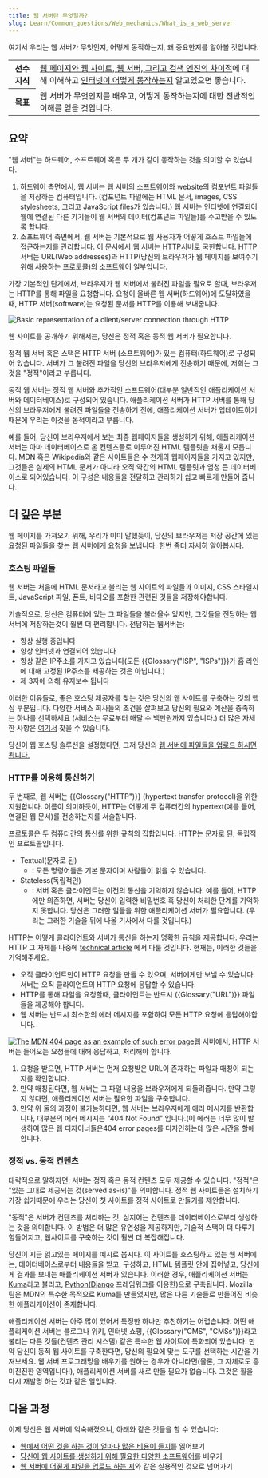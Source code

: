 ```yaml
---
title: 웹 서버란 무엇일까?
slug: Learn/Common_questions/Web_mechanics/What_is_a_web_server
---
```


여기서 우리는 웹 서버가 무엇인지, 어떻게 동작하는지, 왜 중요한지를 알아볼 것입니다.

<table class="learn-box standard-table">
  <tbody>
    <tr>
      <th scope="row">선수 지식</th>
      <td>
        <a href="/ko/docs/Learn/page_vs_site_vs_server_vs_search_engine"
          >웹 페이지와 웹 사이트, 웹 서버, 그리고 검색 엔진의 차이점</a
        >에 대해 이해하고
        <a href="/ko/docs/Learn/How_the_Internet_works"
          >인터넷이 어떻게 동작하는지</a
        > 알고있으면 좋습니다.
      </td>
    </tr>
    <tr>
      <th scope="row">목표</th>
      <td>
        웹 서버가 무엇인지를 배우고, 어떻게 동작하는지에 대한 전반적인 이해를
        얻을 것입니다.
      </td>
    </tr>
  </tbody>
</table>

## 요약

"웹 서버"는 하드웨어, 소프트웨어 혹은 두 개가 같이 동작하는 것을 의미할 수 있습니다.

1. 하드웨어 측면에서, 웹 서버는 웹 서버의 소프트웨어와 website의 컴포넌트 파일들을 저장하는 컴퓨터입니다. (컴포넌트 파일에는 HTML 문서, images, CSS stylesheets, 그리고 JavaScript files가 있습니다.) 웹 서버는 인터넷에 연결되어 웹에 연결된 다른 기기들이 웹 서버의 데이터(컴포넌트 파일들)를 주고받을 수 있도록 합니다.
2. 소프트웨어 측면에서, 웹 서버는 기본적으로 웹 사용자가 어떻게 호스트 파일들에 접근하는지를 관리합니다. 이 문서에서 웹 서버는 HTTP서버로 국한합니다. HTTP 서버는 URL(Web addresses)과 HTTP(당신의 브라우저가 웹 페이지를 보여주기 위해 사용하는 프로토콜)의 소프트웨어 일부입니다.

가장 기본적인 단계에서, 브라우저가 웹 서버에서 불려진 파일을 필요로 할때, 브라우저는 HTTP를 통해 파일을 요청합니다. 요청이 올바른 웹 서버(하드웨어)에 도달하였을 때, HTTP 서버(software)는 요청된 문서를 HTTP를 이용해 보내줍니다.

![Basic representation of a client/server connection through HTTP](web-server.svg)

웹 사이트를 공개하기 위해서는, 당신은 정적 혹은 동적 웹 서버가 필요합니다.

정적 웹 서버 혹은 스택은 HTTP 서버 (소프트웨어)가 있는 컴퓨터(하드웨어)로 구성되어 있습니다. 서버가 그 불려진 파일을 당신의 브라우저에게 전송하기 때문에, 저희는 그것을 "정적"이라고 부릅니다.

동적 웹 서버는 정적 웹 서버와 추가적인 소프트웨어(대부분 일반적인 애플리케이션 서버와 데이터베이스)로 구성되어 있습니다. 애플리케이션 서버가 HTTP 서버를 통해 당신의 브라우저에게 불려진 파일들을 전송하기 전에, 애플리케이션 서버가 업데이트하기 때문에 우리는 이것을 동적이라고 부릅니다.

예를 들어, 당신이 브라우저에서 보는 최종 웹페이지들을 생성하기 위해, 애플리케이션 서버는 아마 데이터베이스로 온 컨텐츠들로 이루어진 HTML 템플릿을 채울지 모릅니다. MDN 혹은 Wikipedia와 같은 사이트들은 수 천개의 웹페이지들을 가지고 있지만, 그것들은 실제의 HTML 문서가 아니라 오직 약간의 HTML 템플릿과 엄청 큰 데이터베이스로 되어있습니다. 이 구성은 내용들을 전달하고 관리하기 쉽고 빠르게 만들어 줍니다.

## 더 깊은 부분

웹 페이지를 가져오기 위해, 우리가 이미 말했듯이, 당신의 브라우저는 저장 공간에 있는 요청된 파일들을 찾는 웹 서버에게 요청을 보냅니다. 한번 좀더 자세히 알아봅시다.

### 호스팅 파일들

웹 서버는 처음에 HTML 문서라고 불리는 웹 사이트의 파일들과 이미지, CSS 스타일시트, JavaScript 파일, 폰트, 비디오를 포함한 관련된 것들을 저장해야합니다.

기술적으로, 당신은 컴퓨터에 있는 그 파일들을 불러올수 있지만, 그것들을 전담하는 웹 서버에 저장하는것이 훨씬 더 편리합니다. 전담하는 웹서버는:

- 항상 실행 중입니다
- 항상 인터넷과 연결되어 있습니다
- 항상 같은 IP주소를 가지고 있습니다(모든 {{Glossary("ISP", "ISPs")}}가 홈 라인에 대해 고정된 IP주소를 제공하는 것은 아닙니다.)
- 제 3자에 의해 유지보수 됩니다

이러한 이유들로, 좋은 호스팅 제공자를 찾는 것은 당신의 웹 사이트를 구축하는 것의 핵심 부분입니다. 다양한 서비스 회사들의 조건을 살펴보고 당신의 필요와 예산을 충족하는 하나를 선택하세요 (서비스는 무료부터 매달 수 백만원까지 있습니다.) 더 많은 자세한 사항은 [여기서](/en-US/Learn/How_much_does_it_cost#Hosting) 찾을 수 있습니다.

당신이 웹 호스팅 솔루션을 설정했다면, 그저 당신의 [웹 서버에 파일들을 업로드 하시면 됩니다.](/ko/docs/Learn/Upload_files_to_a_web_server)

### HTTP를 이용해 통신하기

두 번째로, 웹 서버는 {{Glossary("HTTP")}} (hypertext transfer protocol)을 위한 지원합니다. 이름이 의미하듯이, HTTP는 어떻게 두 컴퓨터간의 hypertext(예를 들어, 연결된 웹 문서)를 전송하는지를 서술합니다.

프로토콜은 두 컴퓨터간의 통신를 위한 규칙의 집합입니다. HTTP는 문자로 된, 독립적인 프로토콜입니다.

- Textual(문자로 된)
  - : 모든 명령어들은 기본 문자이며 사람들이 읽을 수 있습니다.
- Stateless(독립적인)
  - : 서버 혹은 클라이언트는 이전의 통신을 기억하지 않습니다. 예를 들어, HTTP에만 의존하면, 서버는 당신이 입력한 비밀번호 혹 당신이 처리한 단계를 기억하지 못합니다. 당신은 그러한 일들을 위한 애플리케이션 서버가 필요합니다. (우리는 그러한 기술을 뒤에 나올 기사에서 다룰 것입니다.)

HTTP는 어떻게 클라이언트와 서버가 통신을 하는지 명확한 규칙을 제공합니다. 우리는 HTTP 그 자체를 나중에 [technical article](/ko/docs/Web/HTTP) 에서 다룰 것입니다. 현재는, 이러한 것들을 기억해주세요.

- 오직 클라이언트만이 HTTP 요청을 만들 수 있으며, 서버에게만 보낼 수 있습니다. 서버는 오직 클라이언트의 HTTP 요청에 응답할 수 있습니다.
- HTTP를 통해 파일을 요청할때, 클라이언트는 반드시 {{Glossary("URL")}} 파일들을 제공해야 합니다.
- 웹 서버는 반드시 최소한의 에러 메시지를 포함하여 모든 HTTP 요청에 응답해야합니다.

[![The MDN 404 page as an example of such error page](mdn-404.jpg)](/en-US/404)웹 서버에서, HTTP 서버는 들어오는 요청들에 대해 응답하고, 처리해야 합니다.

1. 요청을 받으면, HTTP 서버는 먼저 요청받은 URL이 존재하는 파일과 매칭이 되는지를 확인합니다.
2. 만약 매칭된다면, 웹 서버는 그 파일 내용을 브라우저에게 되돌려줍니다. 만약 그렇지 않다면, 애플리케이션 서버는 필요한 파일을 구축합니다.
3. 만약 위 둘의 과정이 불가능하다면, 웹 서버는 브라우저에게 에러 메시지를 반환합니다, 대부분의 에러 메시지는 "404 Not Found" 입니다.(이 에러는 너무 많이 발생하여 많은 웹 디자이너들은404 error pages를 디자인하는데 많은 시간을 할애합니다.

### 정적 vs. 동적 컨텐츠

대략적으로 말하자면, 서버는 정적 혹은 동적 컨텐츠 모두 제공할 수 있습니다. "정적"은 "있는 그대로 제공되는 것(served as-is)"를 의미합니다. 정적 웹 사이트들은 설치하기 가장 쉽기때문에 우리는 당신이 첫 사이트를 정적 사이트로 만들기를 제안합니다.

"동적"은 서버가 컨텐츠를 처리하는 것, 심지어는 컨텐츠를 데이터베이스로부터 생성하는 것을 의미합니다. 이 방법은 더 많은 유연성을 제공하지만, 기술적 스택이 더 다루기 힘들어지고, 웹사이트를 구축하는 것이 훨씬 더 복잡해집니다.

당신이 지금 읽고있는 페이지를 예시로 봅시다. 이 사이트를 호스팅하고 있는 웹 서버에는, 데이터베이스로부터 내용들을 받고, 구성하고, HTML 템플릿 안에 집어넣고, 당신에게 결과를 보내는 애플리케이션 서버가 있습니다. 이러한 경우, 애플리케이션 서버는 [Kuma](/ko/docs/MDN/Kuma)라고 불리고, [Python](https://www.python.org/)([Django](https://www.djangoproject.com/) 프레임워크를 이용한)으로 구축됩니다. Mozilla 팀은 MDN의 특수한 목적으로 Kuma를 만들었지만, 많은 다른 기술들로 만들어진 비슷한 애플리케이션이 존재합니다.

애플리케이션 서버는 아주 많이 있어서 특정한 하나만 추천하기는 어렵습니다. 어떤 애플리케이션 서버는 블로그나 위키, 인터넷 쇼핑, {{Glossary("CMS", "CMSs")}}라고 불리는 다른 것들(컨텐츠 관리 시스템) 같은 특수한 웹 사이트에 특화되어 있습니다. 만약 당신이 동적 웹 사이트를 구축한다면, 당신의 필요에 맞는 도구를 선택하는 시간을 가져보세요. 웹 서버 프로그래밍을 배우기를 원하는 경우가 아니라면(물론, 그 자체로도 흥미진진한 영역입니다!), 애플리케이션 서버를 새로 만들 필요가 없습니다. 그것은 휠을 다시 재발명 하는 것과 같은 일입니다.

## 다음 과정

이제 당신은 웹 서버에 익숙해졌으니, 아래와 같은 것들을 할 수 있습니다:

- [웹에서 어떤 것을 하는 것이 얼마나 많은 비용이 들지](/ko/docs/Learn/How_much_does_it_cost)를 읽어보기
- [당신이 웹 사이트를 생성하기 위해 필요한 다양한 소프트웨어](/ko/docs/Learn/What_software_do_I_need.)를 배우기
- [웹 서버에 어떻게 파일을 업로드 하는 지](/ko/docs/Learn/Upload_files_to_a_web_server)와 같은 실용적인 것으로 넘어가기
